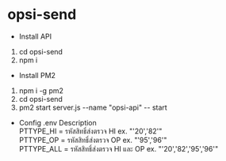 # opsi-send
- Install API
1. cd opsi-send
2. npm i
- Install PM2
1. npm i -g pm2
2. cd opsi-send
3. pm2 start server.js --name "opsi-api" -- start
- Config .env Description<br>
PTTYPE_HI = รหัสสิทธิ์ส่งตรวจ HI ex. "'20','82'"<br>
PTTYPE_OP = รหัสสิทธิ์ส่งตรวจ OP ex. "'95','96'"<br>
PTTYPE_ALL = รหัสสิทธิ์ส่งตรวจ HI และ OP ex. "'20','82','95','96'"

